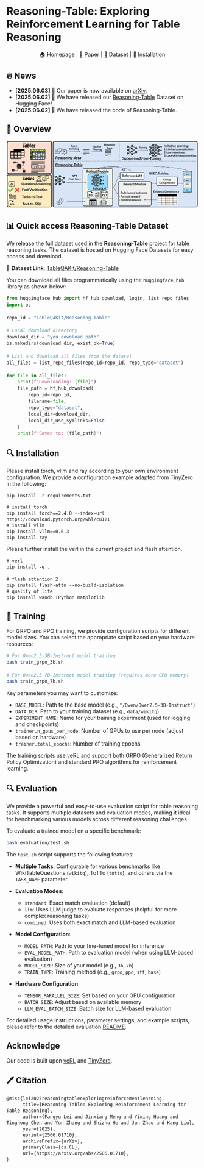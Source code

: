# Reasoning-Table: Exploring Reinforcement Learning for Table Reasoning

<p align="center">
  <a href=""> 🏠 Homepage</a> |
  <a href="https://arxiv.org/abs/2506.01710"> 📜 Paper</a> | 
  <a href="https://huggingface.co/datasets/TableQAKit/Reasoning-Table"> 🤗 Dataset</a> | 
  <a href="## 🔍 Installation"> 🚀 Installation</a> 
</p>

## 🔥 News


- **[2025.06.03]** 📑 Our paper is now available on [arXiv](https://arxiv.org/abs/2506.01710).
- **[2025.06.02]** 🎉 We have released our [Reasoning-Table](https://huggingface.co/datasets/TableQAKit/Reasoning-Table) Dataset on Hugging Face!
- **[2025.06.02]** 🎉 We have released the code of Reasoning-Table.


## 👋 Overview

![DataPipeline](assets/main.png)


## 📊 Quick access Reasoning-Table Dataset

We release the full dataset used in the **Reasoning-Table** project for table reasoning tasks. The dataset is hosted on Hugging Face Datasets for easy access and download.

🔗 **Dataset Link**: [TableQAKit/Reasoning-Table](https://huggingface.co/datasets/TableQAKit/Reasoning-Table)

You can download all files programmatically using the `huggingface_hub` library as shown below:

```python
from huggingface_hub import hf_hub_download, login, list_repo_files
import os

repo_id = "TableQAKit/Reasoning-Table"

# Local download directory
download_dir = "you download path"
os.makedirs(download_dir, exist_ok=True)

# List and download all files from the dataset
all_files = list_repo_files(repo_id=repo_id, repo_type="dataset")

for file in all_files:
    print(f"Downloading: {file}")
    file_path = hf_hub_download(
        repo_id=repo_id,
        filename=file,
        repo_type="dataset",
        local_dir=download_dir,
        local_dir_use_symlinks=False
    )
    print(f"Saved to: {file_path}")
```

## 🔍 Installation
Please install torch, vllm and ray according to your own environment configuration. We provide a configuration example adapted from TinyZero in the following:
```
pip install -r requirements.txt
```

```
# install torch
pip install torch==2.4.0 --index-url https://download.pytorch.org/whl/cu121
# install vllm
pip install vllm==0.6.3
pip install ray
```

Please further install the verl in the current project and flash attention.
```
# verl
pip install -e .

# flash attention 2
pip install flash-attn --no-build-isolation
# quality of life
pip install wandb IPython matplotlib
```



## 🧪 Training
For GRPO and PPO training, we provide configuration scripts for different model sizes. You can select the appropriate script based on your hardware resources:

```bash
# For Qwen2.5-3B-Instruct model training
bash train_grpo_3b.sh

# For Qwen2.5-7B-Instruct model training (requires more GPU memory)
bash train_grpo_7b.sh
```

Key parameters you may want to customize:
- `BASE_MODEL`: Path to the base model (e.g., `"/Qwen/Qwen2.5-3B-Instruct"`)
- `DATA_DIR`: Path to your training dataset (e.g., `data/wikitq`)
- `EXPERIMENT_NAME`: Name for your training experiment (used for logging and checkpoints)
- `trainer.n_gpus_per_node`: Number of GPUs to use per node (adjust based on hardware)
- `trainer.total_epochs`: Number of training epochs

The training scripts use [veRL](https://github.com/volcengine/verl) and support both GRPO (Generalized Return Policy Optimization) and standard PPO algorithms for reinforcement learning.

## 🔍 Evaluation
We provide a powerful and easy-to-use evaluation script for table reasoning tasks. It supports multiple datasets and evaluation modes, making it ideal for benchmarking various models across different reasoning challenges.

To evaluate a trained model on a specific benchmark:

```bash
bash evaluation/test.sh
```

The `test.sh` script supports the following features:

- **Multiple Tasks**: Configurable for various benchmarks like WikiTableQuestions (`wikitq`), ToTTo (`totto`), and others via the `TASK_NAME` parameter.
- **Evaluation Modes**:
  - `standard`: Exact match evaluation (default)
  - `llm`: Uses LLM judge to evaluate responses (helpful for more complex reasoning tasks)
  - `combined`: Uses both exact match and LLM-based evaluation

- **Model Configuration**:
  - `MODEL_PATH`: Path to your fine-tuned model for inference
  - `EVAL_MODEL_PATH`: Path to evaluation model (when using LLM-based evaluation)
  - `MODEL_SIZE`: Size of your model (e.g., `3b`, `7b`)
  - `TRAIN_TYPE`: Training method (e.g., `grpo`, `ppo`, `sft`, `base`)

- **Hardware Configuration**:
  - `TENSOR_PARALLEL_SIZE`: Set based on your GPU configuration
  - `BATCH_SIZE`: Adjust based on available memory
  - `LLM_EVAL_BATCH_SIZE`: Batch size for LLM-based evaluation
  
For detailed usage instructions, parameter settings, and example scripts, please refer to the detailed evaluation [README](./evaluation/README.md).

## Acknowledge
Our code is built upon [veRL](https://github.com/volcengine/verl) and [TinyZero](https://github.com/Jiayi-Pan/TinyZero).

## 🖊️ Citation

```
@misc{lei2025reasoningtableexploringreinforcementlearning,
      title={Reasoning-Table: Exploring Reinforcement Learning for Table Reasoning}, 
      author={Fangyu Lei and Jinxiang Meng and Yiming Huang and Tinghong Chen and Yun Zhang and Shizhu He and Jun Zhao and Kang Liu},
      year={2025},
      eprint={2506.01710},
      archivePrefix={arXiv},
      primaryClass={cs.CL},
      url={https://arxiv.org/abs/2506.01710}, 
}
```